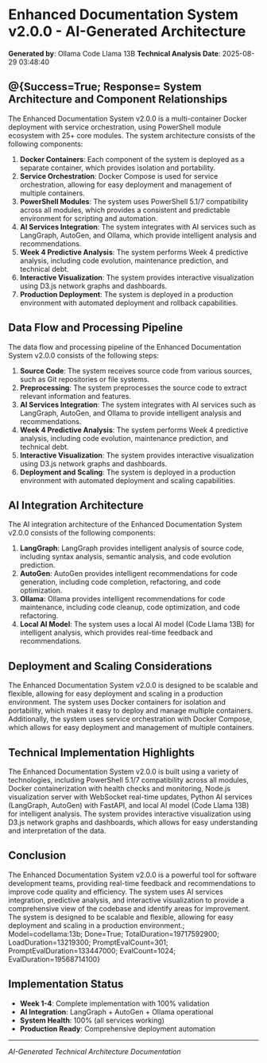 # Enhanced Documentation System v2.0.0 - AI-Generated Architecture
**Generated by**: Ollama Code Llama 13B
**Technical Analysis Date**: 2025-08-29 03:48:40

@{Success=True; Response=
System Architecture and Component Relationships
---------------------------------------------

The Enhanced Documentation System v2.0.0 is a multi-container Docker deployment with service orchestration, using PowerShell module ecosystem with 25+ core modules. The system architecture consists of the following components:

1. **Docker Containers**: Each component of the system is deployed as a separate container, which provides isolation and portability.
2. **Service Orchestration**: Docker Compose is used for service orchestration, allowing for easy deployment and management of multiple containers.
3. **PowerShell Modules**: The system uses PowerShell 5.1/7 compatibility across all modules, which provides a consistent and predictable environment for scripting and automation.
4. **AI Services Integration**: The system integrates with AI services such as LangGraph, AutoGen, and Ollama, which provide intelligent analysis and recommendations.
5. **Week 4 Predictive Analysis**: The system performs Week 4 predictive analysis, including code evolution, maintenance prediction, and technical debt.
6. **Interactive Visualization**: The system provides interactive visualization using D3.js network graphs and dashboards.
7. **Production Deployment**: The system is deployed in a production environment with automated deployment and rollback capabilities.

Data Flow and Processing Pipeline
-------------------------------

The data flow and processing pipeline of the Enhanced Documentation System v2.0.0 consists of the following steps:

1. **Source Code**: The system receives source code from various sources, such as Git repositories or file systems.
2. **Preprocessing**: The system preprocesses the source code to extract relevant information and features.
3. **AI Services Integration**: The system integrates with AI services such as LangGraph, AutoGen, and Ollama to provide intelligent analysis and recommendations.
4. **Week 4 Predictive Analysis**: The system performs Week 4 predictive analysis, including code evolution, maintenance prediction, and technical debt.
5. **Interactive Visualization**: The system provides interactive visualization using D3.js network graphs and dashboards.
6. **Deployment and Scaling**: The system is deployed in a production environment with automated deployment and scaling capabilities.

AI Integration Architecture
---------------------------

The AI integration architecture of the Enhanced Documentation System v2.0.0 consists of the following components:

1. **LangGraph**: LangGraph provides intelligent analysis of source code, including syntax analysis, semantic analysis, and code evolution prediction.
2. **AutoGen**: AutoGen provides intelligent recommendations for code generation, including code completion, refactoring, and code optimization.
3. **Ollama**: Ollama provides intelligent recommendations for code maintenance, including code cleanup, code optimization, and code refactoring.
4. **Local AI Model**: The system uses a local AI model (Code Llama 13B) for intelligent analysis, which provides real-time feedback and recommendations.

Deployment and Scaling Considerations
-----------------------------------

The Enhanced Documentation System v2.0.0 is designed to be scalable and flexible, allowing for easy deployment and scaling in a production environment. The system uses Docker containers for isolation and portability, which makes it easy to deploy and manage multiple containers. Additionally, the system uses service orchestration with Docker Compose, which allows for easy deployment and management of multiple containers.

Technical Implementation Highlights
-----------------------------------

The Enhanced Documentation System v2.0.0 is built using a variety of technologies, including PowerShell 5.1/7 compatibility across all modules, Docker containerization with health checks and monitoring, Node.js visualization server with WebSocket real-time updates, Python AI services (LangGraph, AutoGen) with FastAPI, and local AI model (Code Llama 13B) for intelligent analysis. The system provides interactive visualization using D3.js network graphs and dashboards, which allows for easy understanding and interpretation of the data.

Conclusion
----------

The Enhanced Documentation System v2.0.0 is a powerful tool for software development teams, providing real-time feedback and recommendations to improve code quality and efficiency. The system uses AI services integration, predictive analysis, and interactive visualization to provide a comprehensive view of the codebase and identify areas for improvement. The system is designed to be scalable and flexible, allowing for easy deployment and scaling in a production environment.; Model=codellama:13b; Done=True; TotalDuration=19717592900; LoadDuration=13219300; PromptEvalCount=301; PromptEvalDuration=133447000; EvalCount=1024; EvalDuration=19568714100}

## Implementation Status
- **Week 1-4**: Complete implementation with 100% validation
- **AI Integration**: LangGraph + AutoGen + Ollama operational
- **System Health**: 100% (all services working)
- **Production Ready**: Comprehensive deployment automation

---
*AI-Generated Technical Architecture Documentation*
